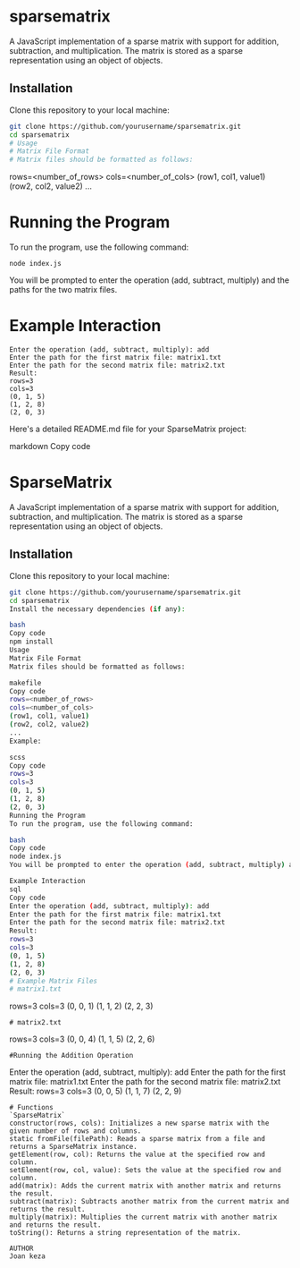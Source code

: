 # sparsematrix


A JavaScript implementation of a sparse matrix with support for addition, subtraction, and multiplication. The matrix is stored as a sparse representation using an object of objects.

## Installation

Clone this repository to your local machine:

```bash
git clone https://github.com/yourusername/sparsematrix.git
cd sparsematrix
# Usage
# Matrix File Format
# Matrix files should be formatted as follows:
```
rows=<number_of_rows>
cols=<number_of_cols>
(row1, col1, value1)
(row2, col2, value2)
...
# Running the Program
To run the program, use the following command:
```
node index.js
```
You will be prompted to enter the operation (add, subtract, multiply) and the paths for the two matrix files.

# Example Interaction
```
Enter the operation (add, subtract, multiply): add
Enter the path for the first matrix file: matrix1.txt
Enter the path for the second matrix file: matrix2.txt
Result:
rows=3
cols=3
(0, 1, 5)
(1, 2, 8)
(2, 0, 3)
```

Here's a detailed README.md file for your SparseMatrix project:

markdown
Copy code
# SparseMatrix

A JavaScript implementation of a sparse matrix with support for addition, subtraction, and multiplication. The matrix is stored as a sparse representation using an object of objects.

## Installation

Clone this repository to your local machine:

```bash
git clone https://github.com/yourusername/sparsematrix.git
cd sparsematrix
Install the necessary dependencies (if any):

bash
Copy code
npm install
Usage
Matrix File Format
Matrix files should be formatted as follows:

makefile
Copy code
rows=<number_of_rows>
cols=<number_of_cols>
(row1, col1, value1)
(row2, col2, value2)
...
Example:

scss
Copy code
rows=3
cols=3
(0, 1, 5)
(1, 2, 8)
(2, 0, 3)
Running the Program
To run the program, use the following command:

bash
Copy code
node index.js
You will be prompted to enter the operation (add, subtract, multiply) and the paths for the two matrix files.

Example Interaction
sql
Copy code
Enter the operation (add, subtract, multiply): add
Enter the path for the first matrix file: matrix1.txt
Enter the path for the second matrix file: matrix2.txt
Result:
rows=3
cols=3
(0, 1, 5)
(1, 2, 8)
(2, 0, 3)
# Example Matrix Files
# matrix1.txt
```
rows=3
cols=3
(0, 0, 1)
(1, 1, 2)
(2, 2, 3)
```
# matrix2.txt
```
rows=3
cols=3
(0, 0, 4)
(1, 1, 5)
(2, 2, 6)
```
#Running the Addition Operation
```
Enter the operation (add, subtract, multiply): add
Enter the path for the first matrix file: matrix1.txt
Enter the path for the second matrix file: matrix2.txt
Result:
rows=3
cols=3
(0, 0, 5)
(1, 1, 7)
(2, 2, 9)
```
# Functions
`SparseMatrix` 
constructor(rows, cols): Initializes a new sparse matrix with the given number of rows and columns.
static fromFile(filePath): Reads a sparse matrix from a file and returns a SparseMatrix instance.
getElement(row, col): Returns the value at the specified row and column.
setElement(row, col, value): Sets the value at the specified row and column.
add(matrix): Adds the current matrix with another matrix and returns the result.
subtract(matrix): Subtracts another matrix from the current matrix and returns the result.
multiply(matrix): Multiplies the current matrix with another matrix and returns the result.
toString(): Returns a string representation of the matrix.

AUTHOR
Joan keza

